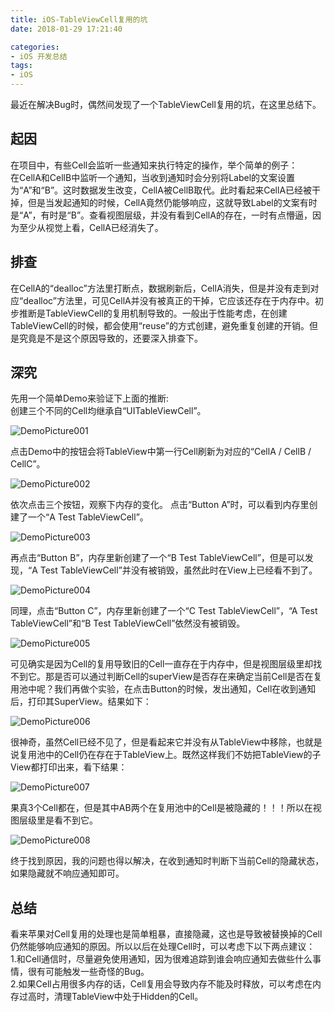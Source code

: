 ```yaml
---
title: iOS-TableViewCell复用的坑
date: 2018-01-29 17:21:40

categories:
- iOS 开发总结
tags:
- iOS
---
```

最近在解决Bug时，偶然间发现了一个TableViewCell复用的坑，在这里总结下。
## 起因
在项目中，有些Cell会监听一些通知来执行特定的操作，举个简单的例子：  
在CellA和CellB中监听一个通知，当收到通知时会分别将Label的文案设置为“A”和“B”。这时数据发生改变，CellA被CellB取代。此时看起来CellA已经被干掉，但是当发起通知的时候，CellA竟然仍能够响应，这就导致Label的文案有时是“A”，有时是“B”。查看视图层级，并没有看到CellA的存在，一时有点懵逼，因为至少从视觉上看，CellA已经消失了。
## 排查
在CellA的“dealloc”方法里打断点，数据刷新后，CellA消失，但是并没有走到对应“dealloc”方法里，可见CellA并没有被真正的干掉，它应该还存在于内存中。初步推断是TableViewCell的复用机制导致的。一般出于性能考虑，在创建TableViewCell的时候，都会使用“reuse”的方式创建，避免重复创建的开销。但是究竟是不是这个原因导致的，还要深入排查下。
## 深究
先用一个简单Demo来验证下上面的推断:  
创建三个不同的Cell均继承自“UITableViewCell”。

![DemoPicture001](https://raw.githubusercontent.com/ChiRenhua/Resource/master/WebImage/iOS-TableViewCell%E5%A4%8D%E7%94%A8%E7%9A%84%E5%9D%91/002.png)

点击Demo中的按钮会将TableView中第一行Cell刷新为对应的“CellA / CellB / CellC”。

![DemoPicture002](https://raw.githubusercontent.com/ChiRenhua/Resource/master/WebImage/iOS-TableViewCell%E5%A4%8D%E7%94%A8%E7%9A%84%E5%9D%91/001.png)

依次点击三个按钮，观察下内存的变化。
点击“Button A”时，可以看到内存里创建了一个“A Test TableViewCell”。

![DemoPicture003](https://raw.githubusercontent.com/ChiRenhua/Resource/master/WebImage/iOS-TableViewCell%E5%A4%8D%E7%94%A8%E7%9A%84%E5%9D%91/003.png)

再点击“Button B”，内存里新创建了一个“B Test TableViewCell”，但是可以发现，“A Test TableViewCell”并没有被销毁，虽然此时在View上已经看不到了。

![DemoPicture004](https://raw.githubusercontent.com/ChiRenhua/Resource/master/WebImage/iOS-TableViewCell%E5%A4%8D%E7%94%A8%E7%9A%84%E5%9D%91/004.png)

同理，点击“Button C”，内存里新创建了一个“C Test TableViewCell”，“A Test TableViewCell”和“B Test TableViewCell”依然没有被销毁。  

![DemoPicture005](https://raw.githubusercontent.com/ChiRenhua/Resource/master/WebImage/iOS-TableViewCell%E5%A4%8D%E7%94%A8%E7%9A%84%E5%9D%91/005.png)

可见确实是因为Cell的复用导致旧的Cell一直存在于内存中，但是视图层级里却找不到它。那是否可以通过判断Cell的superView是否存在来确定当前Cell是否在复用池中呢？我们再做个实验，在点击Button的时候，发出通知，Cell在收到通知后，打印其SuperView。结果如下：

![DemoPicture006](https://raw.githubusercontent.com/ChiRenhua/Resource/master/WebImage/iOS-TableViewCell%E5%A4%8D%E7%94%A8%E7%9A%84%E5%9D%91/006.png)

很神奇，虽然Cell已经不见了，但是看起来它并没有从TableView中移除，也就是说复用池中的Cell仍在存在于TableView上。既然这样我们不妨把TableView的子View都打印出来，看下结果：

![DemoPicture007](https://raw.githubusercontent.com/ChiRenhua/Resource/master/WebImage/iOS-TableViewCell%E5%A4%8D%E7%94%A8%E7%9A%84%E5%9D%91/007.png)

果真3个Cell都在，但是其中AB两个在复用池中的Cell是被隐藏的！！！所以在视图层级里是看不到它。

![DemoPicture008](https://raw.githubusercontent.com/ChiRenhua/Resource/master/WebImage/iOS-TableViewCell%E5%A4%8D%E7%94%A8%E7%9A%84%E5%9D%91/008.png)

终于找到原因，我的问题也得以解决，在收到通知时判断下当前Cell的隐藏状态，如果隐藏就不响应通知即可。

## 总结
看来苹果对Cell复用的处理也是简单粗暴，直接隐藏，这也是导致被替换掉的Cell仍然能够响应通知的原因。所以以后在处理Cell时，可以考虑下以下两点建议：  
1.和Cell通信时，尽量避免使用通知，因为很难追踪到谁会响应通知去做些什么事情，很有可能触发一些奇怪的Bug。  
2.如果Cell占用很多内存的话，Cell复用会导致内存不能及时释放，可以考虑在内存过高时，清理TableView中处于Hidden的Cell。